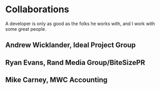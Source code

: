 # Collaborations

A developer is only as good as the folks he works with, and I work with some great people.

## Andrew Wicklander, Ideal Project Group

## Ryan Evans, Rand Media Group/BiteSizePR

## Mike Carney, MWC Accounting

